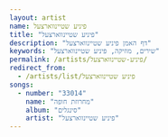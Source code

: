 ```yaml
---
layout: artist
name: פיניע שטיינווארצעל
title: "פיניע שטיינווארצעל"
description: "דף האמן פיניע שטיינווארצעל"
keywords: "שירים, מוזיקה, פיניע שטיינווארצעל"
permalink: /artists/פיניע-שטיינווארצעל/
redirect_from:
  - /artists/list/פיניע שטיינווארצעל
songs:
  - number: "33014"
    name: "מחרוזת חופה"
    album: "סינגלים"
    artist: "פיניע שטיינווארצעל"
---
```

